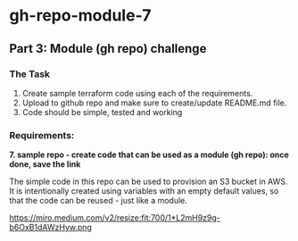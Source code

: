 # gh-repo-module-7
## Part 3: Module (gh repo) challenge

### The Task

1. Create sample terraform code using each of the requirements.
2. Upload to github repo and make sure to create/update README.md file.
3. Code should be simple, tested and working

### Requirements: 

**7. sample repo - create code that can be used as а module (gh repo): once done, save the link**


The simple code in this repo can be used to provision an S3 bucket in AWS. It is intentionally created using variables with an empty default values, so that the code can be reused - just like a module.

https://miro.medium.com/v2/resize:fit:700/1*L2mH9z9g-b6OxB1dAWzHyw.png
